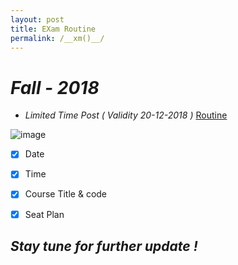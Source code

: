 ```yaml
---
layout: post
title: EXam Routine
permalink: /__xm()__/
---
```

# *Fall - 2018* 
* *Limited Time Post ( Validity 20-12-2018 )* [Routine](https://daffodilvarsity.edu.bd/notice-file/CSE_Final_Exam_Routine_Fall_18_(CSE).pdf)

![image](https://user-images.githubusercontent.com/35966401/49942580-eb2d3180-ff0f-11e8-890e-4b8c6a5943f3.png)

- [x] Date
- [x] Time
- [x] Course Title & code
- [x] Seat Plan 


## *Stay tune for further update !*
 
